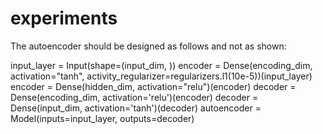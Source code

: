 # experiments

The autoencoder should be designed as follows and not as shown:

input_layer = Input(shape=(input_dim, ))
encoder = Dense(encoding_dim, activation="tanh", activity_regularizer=regularizers.l1(10e-5))(input_layer)
encoder = Dense(hidden_dim, activation="relu")(encoder)
decoder = Dense(encoding_dim, activation='relu')(encoder)
decoder = Dense(input_dim, activation='tanh')(decoder)
autoencoder = Model(inputs=input_layer, outputs=decoder)
